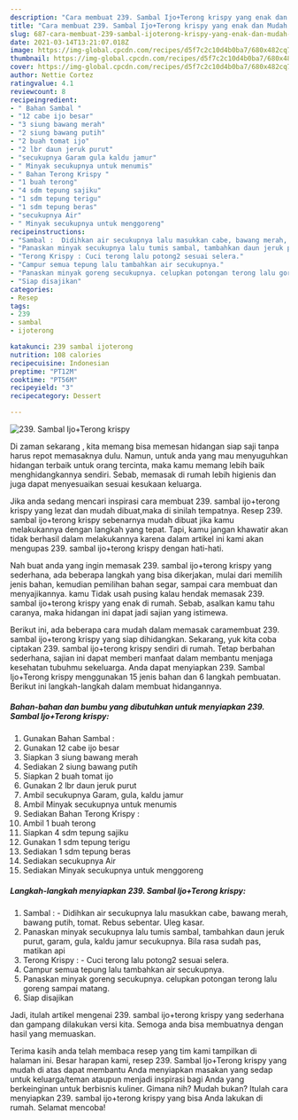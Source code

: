```yaml
---
description: "Cara membuat 239. Sambal Ijo+Terong krispy yang enak dan Mudah Dibuat"
title: "Cara membuat 239. Sambal Ijo+Terong krispy yang enak dan Mudah Dibuat"
slug: 687-cara-membuat-239-sambal-ijoterong-krispy-yang-enak-dan-mudah-dibuat
date: 2021-03-14T13:21:07.018Z
image: https://img-global.cpcdn.com/recipes/d5f7c2c10d4b0ba7/680x482cq70/239-sambal-ijoterong-krispy-foto-resep-utama.jpg
thumbnail: https://img-global.cpcdn.com/recipes/d5f7c2c10d4b0ba7/680x482cq70/239-sambal-ijoterong-krispy-foto-resep-utama.jpg
cover: https://img-global.cpcdn.com/recipes/d5f7c2c10d4b0ba7/680x482cq70/239-sambal-ijoterong-krispy-foto-resep-utama.jpg
author: Nettie Cortez
ratingvalue: 4.1
reviewcount: 8
recipeingredient:
- " Bahan Sambal "
- "12 cabe ijo besar"
- "3 siung bawang merah"
- "2 siung bawang putih"
- "2 buah tomat ijo"
- "2 lbr daun jeruk purut"
- "secukupnya Garam gula kaldu jamur"
- " Minyak secukupnya untuk menumis"
- " Bahan Terong Krispy "
- "1 buah terong"
- "4 sdm tepung sajiku"
- "1 sdm tepung terigu"
- "1 sdm tepung beras"
- "secukupnya Air"
- " Minyak secukupnya untuk menggoreng"
recipeinstructions:
- "Sambal :  Didihkan air secukupnya lalu masukkan cabe, bawang merah, bawang putih, tomat. Rebus sebentar. Uleg kasar."
- "Panaskan minyak secukupnya lalu tumis sambal, tambahkan daun jeruk purut, garam, gula, kaldu jamur secukupnya. Bila rasa sudah pas, matikan api"
- "Terong Krispy : Cuci terong lalu potong2 sesuai selera."
- "Campur semua tepung lalu tambahkan air secukupnya."
- "Panaskan minyak goreng secukupnya. celupkan potongan terong lalu goreng sampai matang."
- "Siap disajikan"
categories:
- Resep
tags:
- 239
- sambal
- ijoterong

katakunci: 239 sambal ijoterong 
nutrition: 108 calories
recipecuisine: Indonesian
preptime: "PT12M"
cooktime: "PT56M"
recipeyield: "3"
recipecategory: Dessert

---
```



![239. Sambal Ijo+Terong krispy](https://img-global.cpcdn.com/recipes/d5f7c2c10d4b0ba7/680x482cq70/239-sambal-ijoterong-krispy-foto-resep-utama.jpg)

Di zaman  sekarang , kita memang bisa memesan hidangan siap saji tanpa harus repot memasaknya dulu. Namun, untuk anda yang mau menyuguhkan hidangan terbaik untuk orang tercinta, maka kamu memang lebih baik menghidangkannya sendiri. Sebab, memasak di rumah lebih higienis dan juga dapat menyesuaikan sesuai kesukaan keluarga.

Jika anda sedang mencari inspirasi cara membuat 239. sambal ijo+terong krispy yang lezat dan mudah dibuat,maka di sinilah tempatnya. Resep 239. sambal ijo+terong krispy  sebenarnya mudah dibuat jika kamu melakukannya dengan langkah yang tepat. Tapi, kamu jangan khawatir akan tidak berhasil dalam melakukannya 
karena dalam artikel ini kami akan mengupas 239. sambal ijo+terong krispy dengan hati-hati.  



Nah buat anda yang ingin memasak 239. sambal ijo+terong krispy yang sederhana, ada beberapa langkah yang bisa dikerjakan, mulai dari memilih jenis bahan, kemudian pemilihan bahan segar, sampai cara membuat dan menyajikannya. kamu Tidak usah pusing kalau hendak memasak 239. sambal ijo+terong krispy yang enak di rumah. Sebab, asalkan kamu  tahu caranya, maka hidangan ini dapat jadi sajian yang istimewa.

Berikut ini, ada beberapa cara mudah dalam memasak caramembuat 239. sambal ijo+terong krispy yang siap dihidangkan. Sekarang, yuk kita coba ciptakan 239. sambal ijo+terong krispy sendiri di rumah. Tetap berbahan sederhana, sajian ini dapat memberi manfaat dalam membantu menjaga kesehatan tubuhmu sekeluarga. Anda dapat menyiapkan 239. Sambal Ijo+Terong krispy menggunakan 15 jenis bahan dan 6 langkah pembuatan. Berikut ini langkah-langkah dalam membuat hidangannya.

<!--inarticleads1-->

##### Bahan-bahan dan bumbu yang dibutuhkan untuk menyiapkan 239. Sambal Ijo+Terong krispy:

1. Gunakan  Bahan Sambal :
1. Gunakan 12 cabe ijo besar
1. Siapkan 3 siung bawang merah
1. Sediakan 2 siung bawang putih
1. Siapkan 2 buah tomat ijo
1. Gunakan 2 lbr daun jeruk purut
1. Ambil secukupnya Garam, gula, kaldu jamur
1. Ambil  Minyak secukupnya untuk menumis
1. Sediakan  Bahan Terong Krispy :
1. Ambil 1 buah terong
1. Siapkan 4 sdm tepung sajiku
1. Gunakan 1 sdm tepung terigu
1. Sediakan 1 sdm tepung beras
1. Sediakan secukupnya Air
1. Sediakan  Minyak secukupnya untuk menggoreng




<!--inarticleads2-->

##### Langkah-langkah menyiapkan 239. Sambal Ijo+Terong krispy:

1. Sambal :  - Didihkan air secukupnya lalu masukkan cabe, bawang merah, bawang putih, tomat. Rebus sebentar. Uleg kasar.
1. Panaskan minyak secukupnya lalu tumis sambal, tambahkan daun jeruk purut, garam, gula, kaldu jamur secukupnya. Bila rasa sudah pas, matikan api
1. Terong Krispy : - Cuci terong lalu potong2 sesuai selera.
1. Campur semua tepung lalu tambahkan air secukupnya.
1. Panaskan minyak goreng secukupnya. celupkan potongan terong lalu goreng sampai matang.
1. Siap disajikan




Jadi, itulah artikel mengenai  239. sambal ijo+terong krispy  yang sederhana dan gampang dilakukan versi kita. Semoga anda bisa membuatnya dengan hasil yang memuaskan. 

Terima kasih anda telah membaca resep yang tim kami tampilkan di halaman ini. Besar harapan kami, resep  239. Sambal Ijo+Terong krispy yang mudah di atas dapat membantu Anda menyiapkan masakan yang sedap untuk keluarga/teman ataupun menjadi inspirasi bagi Anda yang berkeinginan untuk berbisnis kuliner. Gimana nih? Mudah bukan? Itulah cara menyiapkan 239. sambal ijo+terong krispy yang bisa Anda lakukan di rumah. Selamat mencoba!

